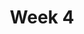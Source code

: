 ---
    title: Week 4 
    weekNumber: 4
    days:
      - date: 2022-1-24
        events:
          "**GROUP**{: .label .label-group } **10am**: [Groupwork Session](resources/groupwork/groupwork4.pdf)":
            ""
          "**GROUP**{: .label .label-group } **11am**: [Groupwork Session](resources/groupwork/groupwork4.pdf)":
            ""
          "**GROUP**{: .label .label-group } **5pm**: [Groupwork Session](resources/groupwork/groupwork4.pdf)":
            ""
          "**GROUP**{: .label .label-group } **6pm**: [Groupwork Session](resources/groupwork/groupwork4.pdf)":
            ""
          "**GROUP**{: .label .label-due } **11:59pm**: Groupwork 4 Due":
            ""
      - date: 2022-1-26
        events:
          "**MEET**{: .label .label-meet } **10am**: [A00 Extra Practice](resources/extra_practice/extra_practice_2.pdf)":
            ""
          "**MEET**{: .label .label-meet } **11am**: [B00 Extra Practice](resources/extra_practice/extra_practice_2.pdf)":
            ""
      - date: 2022-1-28
        events:
          "**MEET**{: .label .label-meet } **10am**: Janine's Office Hours":
            ""
          "**MEET**{: .label .label-meet } **11am**: Janine's Office Hours":
            ""
          "**HW**{: .label .label-due } **11:59pm**: [Homework 3 Due](resources/homework/hw3/homework3.pdf)":
            ""
      - date: 2022-1-30
        events:
          "**VID**{: .label .label-vid } Watch [Video 13](https://youtu.be/7k3KtI4NFas). [Blank slides](resources/lecture/lecture13.pdf). [Filled slides](resources/lecture/lecture13_annotated.pdf).":
            "📖 [Ch.2 Pg.9-11](resources/notes/notes_chapter_2.pdf#page=9)"
          "**VID**{: .label .label-vid } Watch [Video 14](https://youtu.be/2ebdHtxb4as). [Blank slides](resources/lecture/lecture14.pdf). [Filled slides](resources/lecture/lecture14_annotated.pdf).":
            "📖 [Ch.2 Pg.11-14](resources/notes/notes_chapter_2.pdf#page=11)"
          "**VID**{: .label .label-vid } Watch [Video 15](https://youtu.be/uIbnLq6IZLI). [Blank slides](resources/lecture/lecture15.pdf). [Filled slides](resources/lecture/lecture15_annotated.pdf). [Code](http://datahub.ucsd.edu/user-redirect/git-sync?repo=https://github.com/dsc-courses/dsc40a-2022-wi&subPath=lecture_code/lecture15/LinearRegressionforNonlinearRelationships.ipynb).":
            "📖 [Ch.2 Pg.14-15](resources/notes/notes_chapter_2.pdf#page=14)"
          "**VID**{: .label .label-vid } Watch [Video 16](https://youtu.be/tuezO9tiXnE). [Blank slides](resources/lecture/lecture16.pdf). [Filled slides](resources/lecture/lecture16_annotated.pdf). [Code](http://datahub.ucsd.edu/user-redirect/git-sync?repo=https://github.com/dsc-courses/dsc40a-2022-wi&subPath=lecture_code/lecture16/Sales.ipynb).":
            "📖 [Ch.2 Pg.15-19](resources/notes/notes_chapter_2.pdf#page=15)"

---
